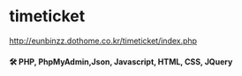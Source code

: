 # timeticket

http://eunbinzz.dothome.co.kr/timeticket/index.php

#### 🛠 PHP, PhpMyAdmin,Json, Javascript, HTML, CSS, JQuery
